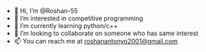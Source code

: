 - 👋 Hi, I’m @Roshan-55
- 👀 I’m interested in  competitive programming
- 🌱 I’m currently learning python/c++
- 💞️ I’m looking to collaborate on someone who has same interest 
- 📫 You can reach me at roshanantonyo2001@gmail.com

<!---
Roshan-55/Roshan-55 is a ✨ special ✨ repository because its `README.md` (this file) appears on your GitHub profile.
You can click the Preview link to take a look at your changes.
--->
